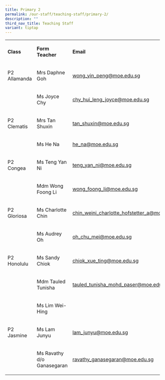 ```yaml
---
title: Primary 2
permalink: /our-staff/teaching-staff/primary-2/
description: ""
third_nav_title: Teaching Staff
variant: tiptap
---
```

<table style="minWidth: 75px">
<colgroup>
<col>
<col>
<col>
</colgroup>
<tbody>
<tr>
<td rowspan="1" colspan="1">
<p><strong>Class</strong>
</p>
</td>
<td rowspan="1" colspan="1">
<p><strong>Form Teacher</strong>
</p>
</td>
<td rowspan="1" colspan="1">
<p><strong>Email</strong>
</p>
</td>
</tr>
<tr>
<td rowspan="1" colspan="1">
<p>P2 Allamanda</p>
</td>
<td rowspan="1" colspan="1">
<p>Mrs Daphne Goh</p>
</td>
<td rowspan="1" colspan="1">
<p><a href="mailto:wong_yin_peng@moe.edu.sg" rel="noopener noreferrer nofollow" target="_blank">wong_yin_peng@moe.edu.sg</a>
</p>
</td>
</tr>
<tr>
<td rowspan="1" colspan="1">
<p></p>
</td>
<td rowspan="1" colspan="1">
<p>Ms Joyce Chy</p>
</td>
<td rowspan="1" colspan="1">
<p><a href="mailto:chy_hui_leng_joyce@moe.edu.sg" rel="noopener noreferrer nofollow" target="_blank"><u>chy_hui_leng_joyce@moe.edu.sg</u></a>
</p>
</td>
</tr>
<tr>
<td rowspan="1" colspan="1">
<p>P2 Clematis</p>
</td>
<td rowspan="1" colspan="1">
<p>Mrs Tan Shuxin</p>
</td>
<td rowspan="1" colspan="1">
<p><a href="mailto:tan_shuxin@moe.edu.sg" rel="noopener noreferrer nofollow" target="_blank">tan_shuxin@moe.edu.sg</a>
</p>
</td>
</tr>
<tr>
<td rowspan="1" colspan="1">
<p></p>
</td>
<td rowspan="1" colspan="1">
<p>Ms He Na</p>
</td>
<td rowspan="1" colspan="1">
<p><a href="mailto:he_na@moe.edu.sg" rel="noopener noreferrer nofollow" target="_blank">he_na@moe.edu.sg</a>
</p>
</td>
</tr>
<tr>
<td rowspan="1" colspan="1">
<p>P2 Congea</p>
</td>
<td rowspan="1" colspan="1">
<p>Ms Teng Yan Ni</p>
</td>
<td rowspan="1" colspan="1">
<p><a href="mailto:teng_yan_ni@moe.edu.sg" rel="noopener noreferrer nofollow" target="_blank"><u>teng_yan_ni@moe.edu.sg</u></a>
</p>
</td>
</tr>
<tr>
<td rowspan="1" colspan="1">
<p></p>
</td>
<td rowspan="1" colspan="1">
<p>Mdm Wong Foong Li</p>
</td>
<td rowspan="1" colspan="1">
<p><a href="mailto:wong_foong_li@moe.edu.sg" rel="noopener noreferrer nofollow" target="_blank">wong_foong_li@moe.edu.sg</a>
</p>
</td>
</tr>
<tr>
<td rowspan="1" colspan="1">
<p>P2 Gloriosa</p>
</td>
<td rowspan="1" colspan="1">
<p>Ms Charlotte Chin</p>
</td>
<td rowspan="1" colspan="1">
<p><a href="mailto:chin_weini_charlotte_hofstetter_a@moe.edu.sg" rel="noopener noreferrer nofollow" target="_blank">chin_weini_charlotte_hofstetter_a@moe.edu.sg</a>
</p>
</td>
</tr>
<tr>
<td rowspan="1" colspan="1">
<p></p>
</td>
<td rowspan="1" colspan="1">
<p>Ms Audrey Oh</p>
</td>
<td rowspan="1" colspan="1">
<p><a href="mailto:oh_chu_mei@moe.edu.sg" rel="noopener noreferrer nofollow" target="">oh_chu_mei@moe.edu.sg</a>
</p>
</td>
</tr>
<tr>
<td rowspan="1" colspan="1">
<p>P2 Honolulu</p>
</td>
<td rowspan="1" colspan="1">
<p>Ms Sandy Chiok</p>
</td>
<td rowspan="1" colspan="1">
<p><a href="mailto:chiok_xue_ting@moe.edu.sg" rel="noopener noreferrer nofollow" target="_blank"><u>chiok_xue_ting@moe.edu.sg</u></a>
</p>
</td>
</tr>
<tr>
<td rowspan="1" colspan="1">
<p></p>
</td>
<td rowspan="1" colspan="1">
<p>Mdm Tauled Tunisha</p>
</td>
<td rowspan="1" colspan="1">
<p><a href="mailto:tauled_tunisha_mohd_paser@moe.edu.sg" rel="noopener noreferrer nofollow" target="_blank">tauled_tunisha_mohd_paser@moe.edu.sg</a>
</p>
</td>
</tr>
<tr>
<td rowspan="1" colspan="1">
<p></p>
</td>
<td rowspan="1" colspan="1">
<p>Ms Lim Wei-Hing</p>
</td>
<td rowspan="1" colspan="1">
<p></p>
</td>
</tr>
<tr>
<td rowspan="1" colspan="1">
<p>P2 Jasmine</p>
</td>
<td rowspan="1" colspan="1">
<p>Ms Lam Junyu</p>
</td>
<td rowspan="1" colspan="1">
<p><a href="mailto:lam_junyu@moe.edu.sg" rel="noopener noreferrer nofollow" target="_blank">lam_junyu@moe.edu.sg</a>
</p>
</td>
</tr>
<tr>
<td rowspan="1" colspan="1">
<p></p>
</td>
<td rowspan="1" colspan="1">
<p>Ms Ravathy d/o Ganasegaran</p>
</td>
<td rowspan="1" colspan="1">
<p><a href="mailto:ravathy_ganasegaran@moe.edu.sg" rel="noopener noreferrer nofollow" target="_blank">ravathy_ganasegaran@moe.edu.sg</a>
</p>
</td>
</tr>
</tbody>
</table>
<p></p>
